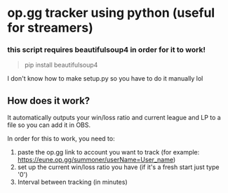 # op.gg tracker using python (useful for streamers)

### this script requires beautifulsoup4 in order for it to work!
> pip install beautifulsoup4

I don't know how to make setup.py so you have to do it manually lol

## How does it work?
It automatically outputs your win/loss ratio and current league and LP to a file so you can add it in OBS.

In order for this to work, you need to:
1. paste the op.gg link to account you want to track (for example: https://eune.op.gg/summoner/userName=User_name)
2. set up the current win/loss ratio you have (if it's a fresh start just type '0')
3. Interval between tracking (in minutes)

